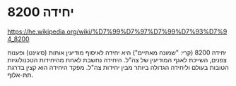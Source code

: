 # יחידה 8200

https://he.wikipedia.org/wiki/%D7%99%D7%97%D7%99%D7%93%D7%94_8200

יחידה 8200 (קרי: "שמונה מאתיים") היא יחידה לאיסוף מודיעין אותות (סיגינט) ופענוח צפנים, השייכת לאגף המודיעין של צה"ל. היחידה נחשבת לאחת מהיחידות הטכנולוגיות הטובות בעולם וליחידה הגדולה ביותר מבין יחידות צה"ל. מפקד היחידה הוא קצין בדרגת תת-אלוף.
